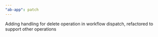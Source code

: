 ```yaml
---
"ab-app": patch
---
```


Adding handling for delete operation in workflow dispatch, refactored to support other operations
